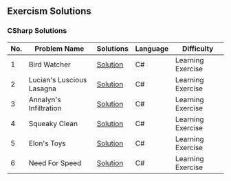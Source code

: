 ﻿
## Exercism Solutions

### CSharp Solutions
| No. | Problem Name              | Solutions                                                                                                                                                         | Language | Difficulty        |
|-----|---------------------------|-------------------------------------------------------------------------------------------------------------------------------------------------------------------|----------|-------------------|
| 1   | Bird Watcher              | [Solution](https://github.com/bartoszclapinski/AIO-Algorithms-And-Solutions/blob/main/Aio-Algorithms-And-Solutions/Solutions/Exercism/CSharp/BirdCount.cs)        | C#       | Learning Exercise |
| 2   | Lucian's Luscious Lasagna | [Solution](https://github.com/bartoszclapinski/AIO-Algorithms-And-Solutions/blob/main/Aio-Algorithms-And-Solutions/Solutions/Exercism/CSharp/Lasagna.cs)          | C# | Learning Exercise |
| 3   | Annalyn's Infiltration    | [Solution](https://github.com/bartoszclapinski/AIO-Algorithms-And-Solutions/blob/main/Aio-Algorithms-And-Solutions/Solutions/Exercism/CSharp/QuestLogic.cs)       | C# | Learning Exercise |
| 4   | Squeaky Clean             | [Solution](https://github.com/bartoszclapinski/AIO-Algorithms-And-Solutions/blob/main/Aio-Algorithms-And-Solutions/Solutions/Exercism/CSharp/Identifier.cs)       | C# | Learning Exercise |
| 5   | Elon's Toys               | [Solution](https://github.com/bartoszclapinski/AIO-Algorithms-And-Solutions/blob/main/Aio-Algorithms-And-Solutions/Solutions/Exercism/CSharp/RemoteControlCar.cs) | C# | Learning Exercise |
| 6   | Need For Speed            | [Solution](https://github.com/bartoszclapinski/AIO-Algorithms-And-Solutions/blob/main/Aio-Algorithms-And-Solutions/Solutions/Exercism/CSharp/NeedForSpeed/)       | C# | Learning Exercise |